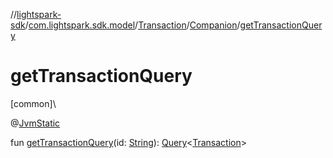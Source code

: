 //[lightspark-sdk](../../../../index.md)/[com.lightspark.sdk.model](../../index.md)/[Transaction](../index.md)/[Companion](index.md)/[getTransactionQuery](get-transaction-query.md)

# getTransactionQuery

[common]\

@[JvmStatic](https://kotlinlang.org/api/latest/jvm/stdlib/kotlin.jvm/-jvm-static/index.html)

fun [getTransactionQuery](get-transaction-query.md)(id: [String](https://kotlinlang.org/api/latest/jvm/stdlib/kotlin/-string/index.html)): [Query](../../../com.lightspark.sdk.requester/-query/index.md)&lt;[Transaction](../index.md)&gt;
